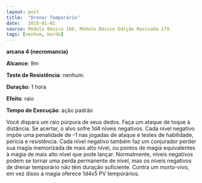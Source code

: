```yaml
---
layout: post
title:  "Drenar Temporário"
date:   2018-01-01
source: Módulo Básico 169, Módulo Básico Edição Revisada 179.
tags: [nenhum, bardo]
---
```


**arcana 4 (necromancia)**

**Alcance**: 9m

**Teste de Resistência**: nenhum.

**Duração**: 1 hora

**Efeito**: raio

**Tempo de Execução**: ação padrão

Você dispara um raio púrpura de seus dedos. Faça um ataque de toque à distância.
Se acertar, o alvo sofre 1d4 níveis negativos.
Cada nível negativo impõe uma penalidade de –1 nas jogadas de ataque e testes de habilidade, perícia e resistência. Cada nível negativo também faz um conjurador perder sua magia memorizada de mais alto nível, ou pontos de magia equivalentes à magia de mais alto nível que pode lançar.
Normalmente, níveis negativos podem se tornar uma perda permanente de nível, mas os níveis negativos de drenar temporário não têm duração suficiente.
Contra um morto-vivo, em vez disso a magia oferece 1d4x5 PV temporários.
